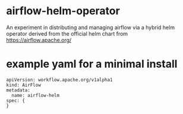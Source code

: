 # airflow-helm-operator
An experiment in distributing and managing airflow via a hybrid helm operator derived from the official helm chart from https://airflow.apache.org/

# example yaml for a minimal install
```
apiVersion: workflow.apache.org/v1alpha1
kind: AirFlow
metadata:
  name: airflow-helm
spec: {
}
```
